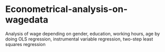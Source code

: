 # Econometrical-analysis-on-wagedata

Analysis of wage depending on gender, education, working hours, age by doing OLS regression, instrumental variable regression, two-step least squares regression
